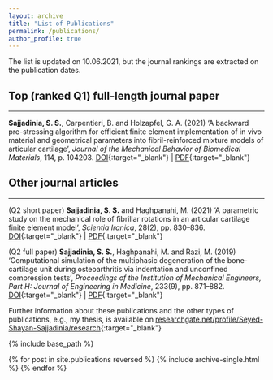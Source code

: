 ```yaml
---
layout: archive
title: "List of Publications"
permalink: /publications/
author_profile: true
---
```


The list is updated on 10.06.2021, but the journal rankings are extracted on the publication dates.

## Top (ranked Q1) full-length journal paper
--------------
**Sajjadinia, S. S.**, Carpentieri, B. and Holzapfel, G. A. (2021) ‘A backward pre-stressing algorithm for efficient finite element implementation of in vivo material and geometrical parameters into fibril-reinforced mixture models of articular cartilage’, *Journal of the Mechanical Behavior of Biomedical Materials*, 114, p. 104203. [DOI](http://doi.org/10.1016/J.JMBBM.2020.104203){:target="_blank"} | [PDF](https://sajjadinia.files.wordpress.com/2021/06/2021_02.pdf){:target="_blank"}

## Other journal articles
-------------
(Q2 short paper) **Sajjadinia, S. S.** and Haghpanahi, M. (2021) ‘A parametric study on the mechanical role of fibrillar rotations in an articular cartilage finite element model’, *Scientia Iranica*, 28(2), pp. 830–836. [DOI](http://doi.org/10.24200/sci.2020.51785.2362){:target="_blank"} | [PDF](https://sajjadinia.files.wordpress.com/2021/06/2021_03.pdf){:target="_blank"}

(Q2 full paper) **Sajjadinia, S. S.**, Haghpanahi, M. and Razi, M. (2019) ‘Computational simulation of the multiphasic degeneration of the bone-cartilage unit during osteoarthritis via indentation and unconfined compression tests’, *Proceedings of the Institution of Mechanical Engineers, Part H: Journal of Engineering in Medicine*, 233(9), pp. 871–882. [DOI](http://doi.org/10.1177/0954411919854011){:target="_blank"} | [PDF](https://sajjadinia.files.wordpress.com/2021/06/2019_09_preprint.pdf){:target="_blank"}

[//]: # (Full-length conference proceeding)

Further information about these publications and the other types of publications, e.g., my thesis, is available on [researchgate.net/profile/Seyed-Shayan-Sajjadinia/research](https://www.researchgate.net/profile/Seyed-Shayan-Sajjadinia/research){:target="_blank"}

{% include base_path %}

{% for post in site.publications reversed %}
  {% include archive-single.html %}
{% endfor %}
